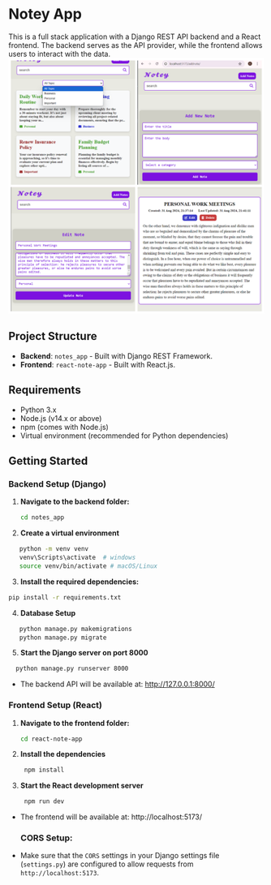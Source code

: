 # Notey App

This is a full stack application with a Django REST API backend and a React frontend. The backend serves as the API provider, while the frontend allows users to interact with the data.
![img](photo-collage.png.png)
## Project Structure

- **Backend**: `notes_app` - Built with Django REST Framework.
- **Frontend**: `react-note-app` - Built with React.js.

## Requirements

- Python 3.x
- Node.js (v14.x or above)
- npm (comes with Node.js)
- Virtual environment (recommended for Python dependencies)

## Getting Started

### Backend Setup (Django)

1. **Navigate to the backend folder:**

   ```bash
   cd notes_app
   ```
2. **Create a virtual environment**
```bash
   python -m venv venv
   venv\Scripts\activate  # windows
   source venv/bin/activate # macOS/Linux
```
3. **Install the required dependencies:**
```bash
pip install -r requirements.txt
```
4. **Database Setup**
```bash
   python manage.py makemigrations
   python manage.py migrate
```
5. **Start the Django server on port 8000**
```bash
  python manage.py runserver 8000
```
- The backend API will be available at: http://127.0.0.1:8000/

### Frontend Setup (React)

1. **Navigate to the frontend folder:**

   ```bash
   cd react-note-app
   ```
2. **Install the dependencies**
   ```bash
    npm install
   ```
3. **Start the React development server**
   ```bash
    npm run dev
   ```
- The frontend will be available at: http://localhost:5173/
   
   ### CORS Setup:
- Make sure that the `CORS` settings in your Django settings file (`settings.py`) are configured to allow requests from `http://localhost:5173`.
 
